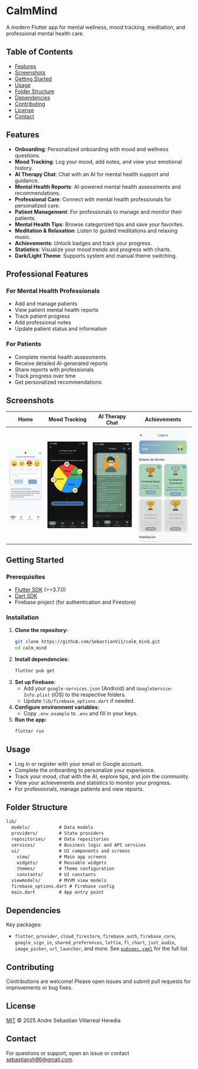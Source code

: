 # CalmMind

A modern Flutter app for mental wellness, mood tracking, meditation, and professional mental health care.

## Table of Contents

- [Features](#features)
- [Screenshots](#screenshots)
- [Getting Started](#getting-started)
- [Usage](#usage)
- [Folder Structure](#folder-structure)
- [Dependencies](#dependencies)
- [Contributing](#contributing)
- [License](#license)
- [Contact](#contact)

## Features

- **Onboarding**: Personalized onboarding with mood and wellness questions.
- **Mood Tracking**: Log your mood, add notes, and view your emotional history.
- **AI Therapy Chat**: Chat with an AI for mental health support and guidance.
- **Mental Health Reports**: AI-powered mental health assessments and recommendations.
- **Professional Care**: Connect with mental health professionals for personalized care.
- **Patient Management**: For professionals to manage and monitor their patients.
- **Mental Health Tips**: Browse categorized tips and save your favorites.
- **Meditation & Relaxation**: Listen to guided meditations and relaxing music.
- **Achievements**: Unlock badges and track your progress.
- **Statistics**: Visualize your mood trends and progress with charts.
- **Dark/Light Theme**: Supports system and manual theme switching.

## Professional Features

### For Mental Health Professionals

- Add and manage patients
- View patient mental health reports
- Track patient progress
- Add professional notes
- Update patient status and information

### For Patients

- Complete mental health assessments
- Receive detailed AI-generated reports
- Share reports with professionals
- Track progress over time
- Get personalized recommendations

## Screenshots

<!-- Add your screenshots here -->

| Home                       | Mood Tracking              | AI Therapy Chat               | Achievements                       |
| -------------------------- | -------------------------- | ----------------------------- | ---------------------------------- |
| ![](screenshots/home.jpeg) | ![](screenshots/mood.jpeg) | ![](screenshots/therapy.jpeg) | ![](screenshots/achievements.jpeg) |

## Getting Started

### Prerequisites

- [Flutter SDK](https://flutter.dev/docs/get-started/install) (>=3.7.0)
- [Dart SDK](https://dart.dev/get-dart)
- Firebase project (for authentication and Firestore)

### Installation

1. **Clone the repository:**
   ```bash
   git clone https://github.com/SebastianVi1/calm_mind.git
   cd calm_mind
   ```
2. **Install dependencies:**
   ```bash
   flutter pub get
   ```
3. **Set up Firebase:**
   - Add your `google-services.json` (Android) and `GoogleService-Info.plist` (iOS) to the respective folders.
   - Update `lib/firebase_options.dart` if needed.
4. **Configure environment variables:**
   - Copy `.env.example` to `.env` and fill in your keys.
5. **Run the app:**
   ```bash
   flutter run
   ```

## Usage

- Log in or register with your email or Google account.
- Complete the onboarding to personalize your experience.
- Track your mood, chat with the AI, explore tips, and join the community.
- View your achievements and statistics to monitor your progress.
- For professionals, manage patients and view reports.

## Folder Structure

```
lib/
  models/           # Data models
  providers/        # State providers
  repositories/     # Data repositories
  services/         # Business logic and API services
  ui/               # UI components and screens
    view/           # Main app screens
    widgets/        # Reusable widgets
    themes/         # Theme configuration
    constants/      # UI constants
  viewmodels/       # MVVM view models
  firebase_options.dart # Firebase config
  main.dart         # App entry point
```

## Dependencies

Key packages:

- `flutter`, `provider`, `cloud_firestore`, `firebase_auth`, `firebase_core`, `google_sign_in`, `shared_preferences`, `lottie`, `fl_chart`, `just_audio`, `image_picker`, `url_launcher`, and more. See [`pubspec.yaml`](pubspec.yaml) for the full list.

## Contributing

Contributions are welcome! Please open issues and submit pull requests for improvements or bug fixes.

## License

[MIT](LICENSE) © 2025 Andre Sebastian Villarreal Heredia

## Contact

For questions or support, open an issue or contact [sebastianvh86@gmail.com](mailto:sebastianvh86@gmail.com).
